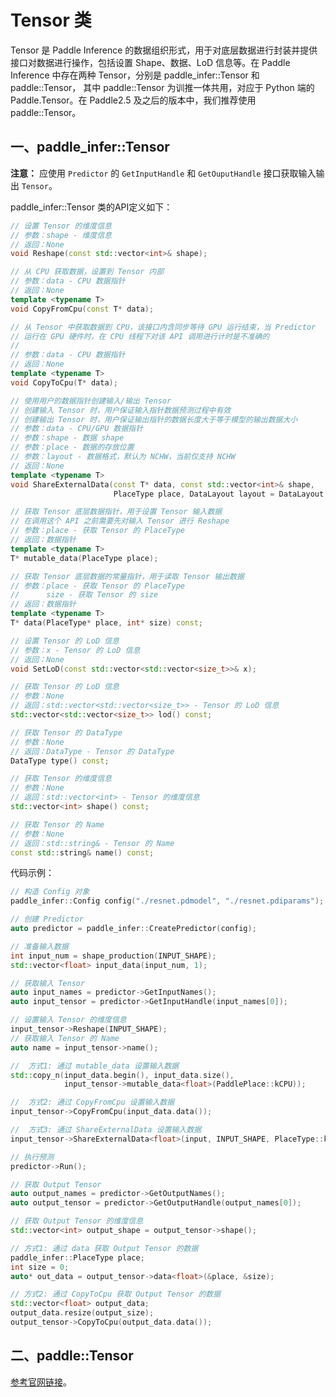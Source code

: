 #  Tensor 类

Tensor 是 Paddle Inference 的数据组织形式，用于对底层数据进行封装并提供接口对数据进行操作，包括设置 Shape、数据、LoD 信息等。在 Paddle Inference 中存在两种 Tensor，分别是 paddle_infer::Tensor 和 paddle::Tensor， 其中 paddle::Tensor 为训推一体共用，对应于 Python 端的 Paddle.Tensor。在 Paddle2.5 及之后的版本中，我们推荐使用 paddle::Tensor。

## 一、paddle_infer::Tensor

**注意：** 
应使用 `Predictor` 的 `GetInputHandle` 和 `GetOuputHandle` 接口获取输入输出 `Tensor`。

paddle_infer::Tensor 类的API定义如下：

```c++
// 设置 Tensor 的维度信息
// 参数：shape - 维度信息
// 返回：None
void Reshape(const std::vector<int>& shape);

// 从 CPU 获取数据，设置到 Tensor 内部
// 参数：data - CPU 数据指针
// 返回：None
template <typename T>
void CopyFromCpu(const T* data);

// 从 Tensor 中获取数据到 CPU，该接口内含同步等待 GPU 运行结束，当 Predictor 
// 运行在 GPU 硬件时，在 CPU 线程下对该 API 调用进行计时是不准确的
//
// 参数：data - CPU 数据指针
// 返回：None
template <typename T>
void CopyToCpu(T* data);

// 使用用户的数据指针创建输入/输出 Tensor
// 创建输入 Tensor 时，用户保证输入指针数据预测过程中有效
// 创建输出 Tensor 时，用户保证输出指针的数据长度大于等于模型的输出数据大小
// 参数：data - CPU/GPU 数据指针
// 参数：shape - 数据 shape
// 参数：place - 数据的存放位置
// 参数：layout - 数据格式，默认为 NCHW，当前仅支持 NCHW
// 返回：None
template <typename T>
void ShareExternalData(const T* data, const std::vector<int>& shape,
                       PlaceType place, DataLayout layout = DataLayout::kNCHW);

// 获取 Tensor 底层数据指针，用于设置 Tensor 输入数据
// 在调用这个 API 之前需要先对输入 Tensor 进行 Reshape
// 参数：place - 获取 Tensor 的 PlaceType
// 返回：数据指针
template <typename T>
T* mutable_data(PlaceType place);

// 获取 Tensor 底层数据的常量指针，用于读取 Tensor 输出数据
// 参数：place - 获取 Tensor 的 PlaceType
//      size - 获取 Tensor 的 size
// 返回：数据指针
template <typename T>
T* data(PlaceType* place, int* size) const;

// 设置 Tensor 的 LoD 信息
// 参数：x - Tensor 的 LoD 信息
// 返回：None
void SetLoD(const std::vector<std::vector<size_t>>& x);

// 获取 Tensor 的 LoD 信息
// 参数：None
// 返回：std::vector<std::vector<size_t>> - Tensor 的 LoD 信息
std::vector<std::vector<size_t>> lod() const;

// 获取 Tensor 的 DataType
// 参数：None
// 返回：DataType - Tensor 的 DataType
DataType type() const;

// 获取 Tensor 的维度信息
// 参数：None
// 返回：std::vector<int> - Tensor 的维度信息
std::vector<int> shape() const;

// 获取 Tensor 的 Name
// 参数：None
// 返回：std::string& - Tensor 的 Name
const std::string& name() const;
```

代码示例：

```c++
// 构造 Config 对象
paddle_infer::Config config("./resnet.pdmodel", "./resnet.pdiparams");

// 创建 Predictor
auto predictor = paddle_infer::CreatePredictor(config);

// 准备输入数据
int input_num = shape_production(INPUT_SHAPE);
std::vector<float> input_data(input_num, 1);

// 获取输入 Tensor
auto input_names = predictor->GetInputNames();
auto input_tensor = predictor->GetInputHandle(input_names[0]);

// 设置输入 Tensor 的维度信息
input_tensor->Reshape(INPUT_SHAPE);
// 获取输入 Tensor 的 Name
auto name = input_tensor->name();

//  方式1: 通过 mutable_data 设置输入数据
std::copy_n(input_data.begin(), input_data.size(),
            input_tensor->mutable_data<float>(PaddlePlace::kCPU));

//  方式2: 通过 CopyFromCpu 设置输入数据
input_tensor->CopyFromCpu(input_data.data());

//  方式3: 通过 ShareExternalData 设置输入数据
input_tensor->ShareExternalData<float>(input, INPUT_SHAPE, PlaceType::kCPU);

// 执行预测
predictor->Run();

// 获取 Output Tensor
auto output_names = predictor->GetOutputNames();
auto output_tensor = predictor->GetOutputHandle(output_names[0]);

// 获取 Output Tensor 的维度信息
std::vector<int> output_shape = output_tensor->shape();

// 方式1: 通过 data 获取 Output Tensor 的数据
paddle_infer::PlaceType place;
int size = 0;
auto* out_data = output_tensor->data<float>(&place, &size);

// 方式2: 通过 CopyToCpu 获取 Output Tensor 的数据
std::vector<float> output_data;
output_data.resize(output_size);
output_tensor->CopyToCpu(output_data.data());
```

## 二、paddle::Tensor

[参考官网链接](https://www.paddlepaddle.org.cn/documentation/docs/zh/guides/custom_op/new_cpp_op_cn.html#tensor-api)。